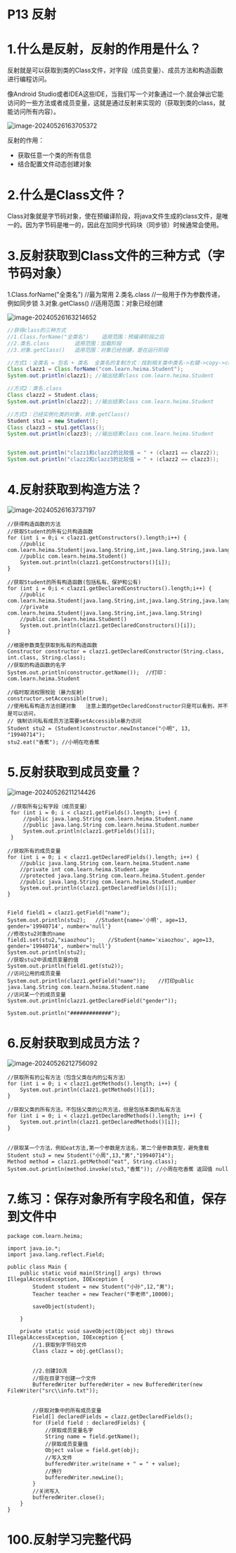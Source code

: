 # P13 反射

# 1.什么是反射，反射的作用是什么？

反射就是可以获取到类的Class文件，对字段（成员变量）、成员方法和构造函数进行编程访问。

像Android Studio或者IDEA这些IDE，当我们写一个对象通过一个.就会弹出它能访问的一些方法或者成员变量，这就是通过反射来实现的（获取到类的class，就能访问所有内容）。

![image-20240526163705372](C:\Users\Administrator\Desktop\黑马程序员基础课程\图片\image-20240526163705372.png)

反射的作用：

- 获取任意一个类的所有信息
- 结合配置文件动态创建对象



# 2.什么是Class文件？

Class对象就是字节码对象，使在预编译阶段，将java文件生成的class文件，是唯一的。因为字节码是唯一的，因此在加同步代码块（同步锁）时候通常会使用。





# 3.反射获取到Class文件的三种方式（字节码对象）

1.Class.forName("全类名")    //最为常用
2.类名.class        //一般用于作为参数传递，例如同步锁
3.对象.getClass()   //适用范围：对象已经创建

![image-20240526163214652](C:\Users\Administrator\Desktop\黑马程序员基础课程\图片\image-20240526163214652.png)

```java
//获得class的三种方式
//1.Class.forName("全类名")    适用范围：预编译阶段之后
//2.类名.class        适用范围：加载阶段
//3.对象.getClass()   适用范围：对象已经创建，是在运行阶段

//方式1：全类名 = 包名 + 类名  全类名的复制方式：找到相关类中类名->右键->copy->copy reference
Class clazz1 = Class.forName("com.learn.heima.Student");
System.out.println(clazz1); //输出结果class com.learn.heima.Student

//方式2：类名.class
Class clazz2 = Student.class;
System.out.println(clazz2); //输出结果class com.learn.heima.Student

//方式3：已经实例化类的对象，对象.getClass()
Student stu1 = new Student();
Class clazz3 = stu1.getClass();
System.out.println(clazz3); //输出结果class com.learn.heima.Student


System.out.println("clazz1和clazz2的比较值 = " + (clazz1 == clazz2));    //true，说明了字节码的唯一性
System.out.println("clazz2和clazz3的比较值 = " + (clazz2 == clazz3));    //true
```



# 4.反射获取到构造方法？

![image-20240526163737197](C:\Users\Administrator\Desktop\黑马程序员基础课程\图片\image-20240526163737197.png)

```
//获得构造函数的方法
//获取Student的所有公共构造函数
for (int i = 0;i < clazz1.getConstructors().length;i++) {
    //public com.learn.heima.Student(java.lang.String,int,java.lang.String,java.lang.String)
    //public com.learn.heima.Student()
    System.out.println(clazz1.getConstructors()[i]);
}

//获取Student的所有构造函数(包括私有、保护和公有)
for (int i = 0;i < clazz1.getDeclaredConstructors().length;i++) {
    //public com.learn.heima.Student(java.lang.String,int,java.lang.String,java.lang.String)
    //private com.learn.heima.Student(java.lang.String,int,java.lang.String)
    //public com.learn.heima.Student()
    System.out.println(clazz1.getDeclaredConstructors()[i]);
}

//根据参数类型获取到私有的构造函数
Constructor constructor = clazz1.getDeclaredConstructor(String.class, int.class, String.class);
//获取的构造函数的名字
System.out.println(constructor.getName());  //打印：com.learn.heima.Student

//临时取消权限校验（暴力反射）
constructor.setAccessible(true);
//使用私有构造方法创建对象   注意上面的getDeclaredConstructor只是可以看到，并不是可以访问，
// 强制访问私有成员方法需要setAccessible暴力访问
Student stu2 = (Student)constructor.newInstance("小明", 13, "19940714");
stu2.eat("香蕉"); //小明在吃香蕉
```





# 5.反射获取到成员变量？

![image-20240526211214426](C:\Users\Administrator\Desktop\黑马程序员基础课程\图片\image-20240526211214426.png)

```
 //获取所有公有字段（成员变量）
 for (int i = 0; i < clazz1.getFields().length; i++) {
     //public java.lang.String com.learn.heima.Student.name
     //public java.lang.String com.learn.heima.Student.number
     System.out.println(clazz1.getFields()[i]);
 }

//获取所有的成员变量
for (int i = 0; i < clazz1.getDeclaredFields().length; i++) {
    //public java.lang.String com.learn.heima.Student.name
    //private int com.learn.heima.Student.age
    //protected java.lang.String com.learn.heima.Student.gender
    //public java.lang.String com.learn.heima.Student.number
    System.out.println(clazz1.getDeclaredFields()[i]);
}


Field field1 = clazz1.getField("name");
System.out.println(stu2);   //Student{name='小明', age=13, gender='19940714', number='null'}
//修改stu2对象的name
field1.set(stu2,"xiaozhou");    //Student{name='xiaozhou', age=13, gender='19940714', number='null'}
System.out.println(stu2);
//获取stu2中该成员变量的值
System.out.println(field1.get(stu2));
//访问公用的成员变量
System.out.println(clazz1.getField("name"));    //打印public java.lang.String com.learn.heima.Student.name
//访问某一个的成员变量
System.out.println(clazz1.getDeclaredField("gender"));

System.out.println("#############");
```







# 6.反射获取到成员方法？



![image-20240526212756092](C:\Users\Administrator\Desktop\黑马程序员基础课程\图片\image-20240526212756092.png)

```
//获取所有的公有方法（包含父类在内的公有方法）
for (int i = 0; i < clazz1.getMethods().length; i++) {
	System.out.println(clazz1.getMethods()[i]);
}

//获取父类的所有方法，不包括父类的公共方法，但是包括本类的私有方法
for (int i = 0; i < clazz1.getDeclaredMethods().length; i++) {
	System.out.println(clazz1.getDeclaredMethods()[i]);
}


//获取某一个方法，例如eat方法,第一个参数是方法名，第二个是参数类型，避免重载
Student stu3 = new Student("小周",13,"男","19940714");
Method method = clazz1.getMethod("eat", String.class); 
System.out.println(method.invoke(stu3,"香蕉")); //小周在吃香蕉 返回值 null

```

# 7.练习：保存对象所有字段名和值，保存到文件中

```
package com.learn.heima;

import java.io.*;
import java.lang.reflect.Field;

public class Main {
    public static void main(String[] args) throws IllegalAccessException, IOException {
        Student student = new Student("小孙",12,"男");
        Teacher teacher = new Teacher("李老师",10000);

        saveObject(student);

    }

    private static void saveObject(Object obj) throws IllegalAccessException, IOException {
        //1.获取到字节码文件
        Class clazz = obj.getClass();


        //2.创建IO流
        //现在目录下创建一个文件
        BufferedWriter bufferedWriter = new BufferedWriter(new FileWriter("src\\info.txt"));


        //获取对象中的所有成员变量
        Field[] declaredFields = clazz.getDeclaredFields();
        for (Field field : declaredFields) {
            //获取成员变量名字
            String name = field.getName();
            //获取成员变量值
            Object value = field.get(obj);
            //写入文件
            bufferedWriter.write(name + " = " + value);
            //换行
            bufferedWriter.newLine();
        }
        //关闭写入
        bufferedWriter.close();
    }
}
```









# 100.反射学习完整代码

